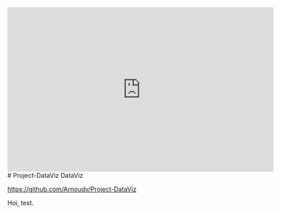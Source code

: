 
<iframe width="600" height="371" seamless frameborder="0" scrolling="no" src="https://docs.google.com/spreadsheets/d/e/2PACX-1vQNPSmWPtWaavz_qT5W55yBoCpsAgtJmzN97xHWLWzAw9sZU3o7VTUD7LfwOfGNBCcY5xLWnYgoP3w5/pubchart?oid=35113600&amp;format=interactive"></iframe># Project-DataViz
DataViz



https://github.com/Arnoudv/Project-DataViz


Hoi, test. 
